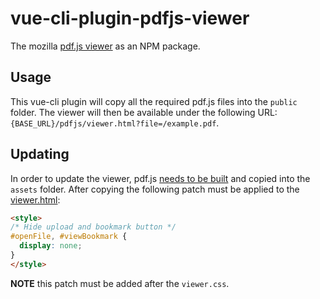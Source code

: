 # vue-cli-plugin-pdfjs-viewer

The mozilla [pdf.js viewer](https://mozilla.github.io/pdf.js/web/viewer.html) as an NPM package.

## Usage

This vue-cli plugin will copy all the required pdf.js files into the `public` folder.
The viewer will then be available under the following URL: `{BASE_URL}/pdfjs/viewer.html?file=/example.pdf`.

## Updating

In order to update the viewer, pdf.js [needs to be built](https://github.com/mozilla/pdf.js#building-pdfjs) and copied into the `assets` folder.
After copying the following patch must be applied to the [viewer.html](assets/web/viewer.html):

```html
<style>
/* Hide upload and bookmark button */
#openFile, #viewBookmark {
  display: none;
}
</style>
```

**NOTE** this patch must be added after the `viewer.css`.

